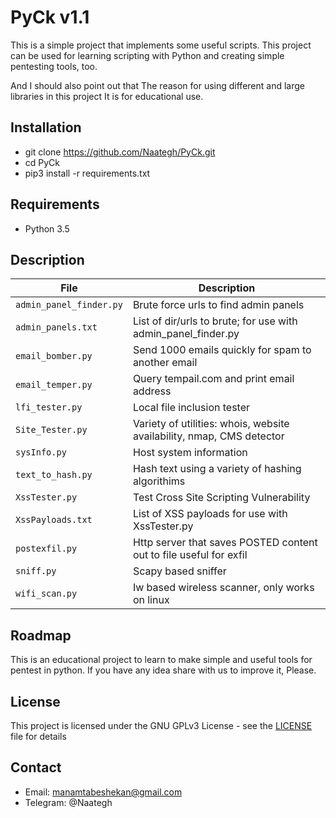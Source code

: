 # PyCk v1.1


This is a simple project that implements some useful scripts.
This project can be used for learning scripting with Python and 
creating simple pentesting tools, too.

And I should also point out that
The reason for using different and large libraries in this project
It is for educational use.

## Installation

- git clone https://github.com/Naategh/PyCk.git
- cd PyCk
- pip3 install -r requirements.txt

## Requirements
- Python 3.5


## Description

| File                  | Description                                                           |
|-----------------------|-----------------------------------------------------------------------|
| `admin_panel_finder.py` | Brute force urls to find admin panels                                 |
| `admin_panels.txt`      | List of dir/urls to brute; for use with admin_panel_finder.py         |
| `email_bomber.py`       | Send 1000 emails quickly for spam to another email                    |
| `email_temper.py`       | Query tempail.com and print email address                             |
| `lfi_tester.py`         | Local file inclusion tester                                           |
| `Site_Tester.py`        | Variety of utilities: whois, website availability, nmap, CMS detector |
| `sysInfo.py`           | Host system information                                               |
| `text_to_hash.py`       | Hash text using a variety of hashing algorithims                      |
| `XssTester.py`          | Test Cross Site Scripting Vulnerability                               |
| `XssPayloads.txt`       | List of XSS payloads for use with XssTester.py                        |
| `postexfil.py`          | Http server that saves POSTED content out to file useful for exfil    |
| `sniff.py`              | Scapy based sniffer                                                   |
| `wifi_scan.py`          | Iw based wireless scanner, only works on linux                        |


## Roadmap
This is an educational project to learn to make simple and useful tools for pentest in python.
If you have any idea share with us to improve it, Please.

## License
This project is licensed under the GNU GPLv3 License - see the [LICENSE](LICENSE) file for details

## Contact
- Email: manamtabeshekan@gmail.com
- Telegram: @Naategh
